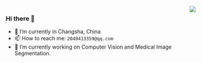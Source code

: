 <a href="#">
<img align="right" src="https://github-readme-stats.vercel.app/api?username=codecat0&show_icons=true&theme=shades-of-purple" /> 
</a>
                                                                                                                 
### Hi there 👋

- 🔭 I’m currently in Changsha, China
- 📫 How to reach me: `2049413359@qq.com`
- 🌱 I’m currently working on Computer Vision and Medical Image Segmentation.

<!--
**codecat0/codecat0** is a ✨ _special_ ✨ repository because its `README.md` (this file) appears on your GitHub profile.

Here are some ideas to get you started:

- 🔭 I’m currently working on ...
- 🌱 I’m currently learning ...
- 👯 I’m looking to collaborate on ...
- 🤔 I’m looking for help with ...
- 💬 Ask me about ...
- 📫 How to reach me: ...
- 😄 Pronouns: ...
- ⚡ Fun fact: ...
-->
